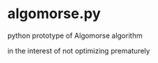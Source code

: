 algomorse.py
============

python prototype of Algomorse algorithm

in the interest of not optimizing prematurely

